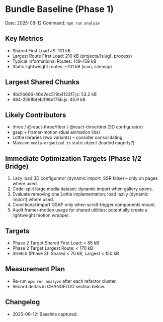 # Bundle Baseline (Phase 1)

Date: 2025-08-12
Command: `npm run analyze`

## Key Metrics
- Shared First Load JS: 101 kB
- Largest Route First Load: 210 kB (projects/[slug], process)
- Typical Informational Routes: 149–159 kB
- Static lightweight routes: ~101 kB (icon, sitemap)

## Largest Shared Chunks
- 4bd1b696-46d2ec519b4f23f7.js: 53.2 kB
- 684-2598bfeb396df75b.js: 45.9 kB

## Likely Contributors
- three / @react-three/fiber / @react-three/drei (3D configurator)
- gsap + framer-motion (dual animation libs)
- Lottie libraries (two variants) – consider consolidating
- Massive `media-organized.ts` static object (loaded eagerly?)

## Immediate Optimization Targets (Phase 1/2 Bridge)
1. Lazy load 3D configurator (dynamic import, SSR false) – only on pages where used.
2. Code-split large media dataset: dynamic import when gallery opens.
3. Evaluate removing one Lottie implementation; load lazily (dynamic import) where used.
4. Conditional import GSAP only when scroll-trigger components mount.
5. Audit framer-motion usage for shared utilities; potentially create a lightweight motion wrapper.

## Targets
- Phase 2 Target Shared First Load: < 85 kB
- Phase 2 Target Largest Route: < 170 kB
- Stretch (Phase 3): Shared < 70 kB, Largest < 150 kB

## Measurement Plan
- Re-run `npm run analyze` after each refactor cluster.
- Record deltas in CHANGELOG section below.

## Changelog
- 2025-08-12: Baseline captured.
